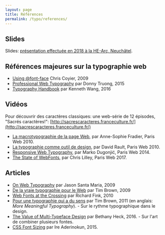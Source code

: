 ```yaml
---
layout: page
title: Références
permalink: /typo/references/
---
```


## Slides

Slides: [présentation effectuée en 2018 à la HE-Arc, Neuchâtel](https://www.slideshare.net/xsetpointer/typographie-notions-de-design-graphique-hearc-2018).

## Références majeures sur la typographie web

<div class="cards"></div>

- [Using @font-face](https://css-tricks.com/snippets/css/using-font-face/) Chris Coyier, 2009
- [Professional Web Typography](https://prowebtype.com/) par Donny Truong, 2015
- [Typography Handbook](http://typographyhandbook.com/) par Kenneth Wang, 2016 

## Vidéos

Pour découvrir des caractères classiques: une web-série de 12 épisodes, "Sacrés caractères!": [http://sacrescaracteres.franceculture.fr/](http://sacrescaracteres.franceculture.fr/)

- [La macrotypographie de la page Web](https://www.paris-web.fr/2010/conferences/macrotypographie-page-web.php), par Anne-Sophie Fradier, Paris Web 2010.
- [La typographie comme outil de design](https://www.paris-web.fr/2010/conferences/la-typographie-comme-outil-de-design.php), par David Rault, Paris Web 2010.
- [Responsive Web Typography](https://www.paris-web.fr/2014/conferences/responsive-web-typography.php), par Marko Dugonjić, Paris Web 2014.
- [The State of WebFonts](https://www.paris-web.fr/2017/conferences/the-state-of-webfonts.php), par Chris Lilley, Paris Web 2017.

## Articles

<div class="cards"></div>

- [On Web Typography](http://alistapart.com/article/on-web-typography) par Jason Santa Maria, 2009
- [De la vraie typographie pour le Web](http://www.pompage.net/traduction/de-la-vraie-typographie-pour-le-web) par Tim Brown, 2009
- [Web Fonts at the Crossing](http://alistapart.com/article/fonts-at-the-crossing) par Richard Fink, 2010
- [Pour une typographie qui a du sens](http://www.pompage.net/traduction/pour-une-typographie-qui-a-du-sens) par Tim Brown, 2011 (en anglais: *More Meaningful Typography*). - Sur le rythme typographique dans le design.
- [The Value of Multi-Typeface Design](https://blog.prototypr.io/the-value-of-multi-typeface-design-ccd67227b0ee#.a6neeidbw) par Bethany Heck, 2016. - Sur l'art de combiner plusieurs fontes. 
- [CSS Font Sizing](https://bitsofco.de/css-font-sizing/) par Ire Aderinokun, 2015.



